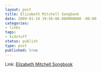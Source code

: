 ```yaml
---
layout: post
title: Elizabeth Mitchell Songbook
date: 2009-01-10 19:56:00.000000000 -08:00
categories:
- links
tags:
- kidstuff
status: publish
type: post
published: true
---
```

Link: <a href="http://www.youaremyflower.org/LittleBirdSongbook.pdf">Elizabeth Mitchell Songbook</a>
